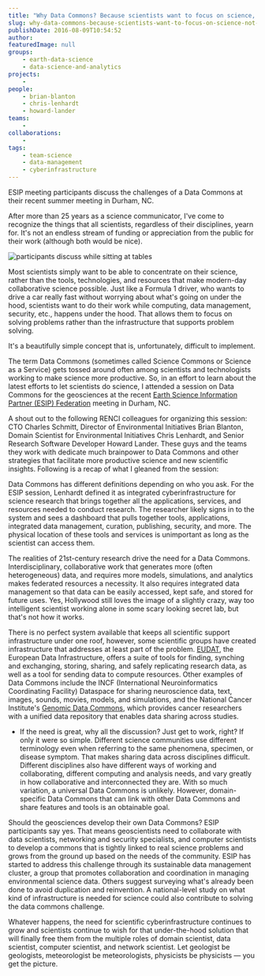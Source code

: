 ```yaml
---
title: "Why Data Commons? Because scientists want to focus on science, not infrastructure"
slug: why-data-commons-because-scientists-want-to-focus-on-science-not-infrastructure
publishDate: 2016-08-09T10:54:52
author: 
featuredImage: null
groups:
    - earth-data-science
    - data-science-and-analytics
projects:
    - 
people:
    - brian-blanton
    - chris-lenhardt
    - howard-lander
teams: 
    - 
collaborations:
    - 
tags:
    - team-science
    - data-management
    - cyberinfrastructure
---
```


ESIP meeting participants discuss the challenges of a Data Commons at their recent summer meeting in Durham, NC.

After more than 25 years as a science communicator, I've come to recognize the things that all scientists, regardless of their disciplines, yearn for. It's not an endless stream of funding or appreciation from the public for their work (although both would be nice).

![participants discuss while sitting at tables](https://renci.org/wp-content/uploads/2016/08/ESIP.jpg)

Most scientists simply want to be able to concentrate on their science, rather than the tools, technologies, and resources that make modern-day collaborative science possible. Just like a Formula 1 driver, who wants to drive a car really fast without worrying about what's going on under the hood, scientists want to do their work while computing, data management, security, etc., happens under the hood. That allows them to focus on solving problems rather than the infrastructure that supports problem solving.

It's a beautifully simple concept that is, unfortunately, difficult to implement.

The term Data Commons (sometimes called Science Commons or Science as a Service) gets tossed around often among scientists and technologists working to make science more productive. So, in an effort to learn about the latest efforts to let scientists do science, I attended a session on Data Commons for the geosciences at the recent [Earth Science Information Partner (ESIP) Federation](http://esipfed.org/) meeting in Durham, NC.

A shout out to the following RENCI colleagues for organizing this session: CTO Charles Schmitt, Director of Environmental Initiatives Brian Blanton, Domain Scientist for Environmental Initiatives Chris Lenhardt, and Senior Research Software Developer Howard Lander. These guys and the teams they work with dedicate much brainpower to Data Commons and other strategies that facilitate more productive science and new scientific insights. Following is a recap of what I gleaned from the session:

Data Commons has different definitions depending on who you ask. For the ESIP session, Lenhardt defined it as integrated cyberinfrastructure for science research that brings together all the applications, services, and resources needed to conduct research. The researcher likely signs in to the system and sees a dashboard that pulls together tools, applications, integrated data management, curation, publishing, security, and more. The physical location of these tools and services is unimportant as long as the scientist can access them.

The realities of 21st-century research drive the need for a Data Commons. Interdisciplinary, collaborative work that generates more (often heterogeneous) data, and requires more models, simulations, and analytics makes federated resources a necessity. It also requires integrated data management so that data can be easily accessed, kept safe, and stored for future uses. Yes, Hollywood still loves the image of a slightly crazy, way too intelligent scientist working alone in some scary looking secret lab, but that's not how it works.

There is no perfect system available that keeps all scientific support infrastructure under one roof, however, some scientific groups have created infrastructure that addresses at least part of the problem. [EUDAT](https://www.eudat.eu/), the European Data Infrastructure, offers a suite of tools for finding, synching and exchanging, storing, sharing, and safely replicating research data, as well as a tool for sending data to compute resources. Other examples of Data Commons include the INCF (International Neuroinformatics Coordinating Facility) Dataspace for sharing neuroscience data, text, images, sounds, movies, models, and simulations, and the National Cancer Institute's [Genomic Data Commons](https://gdc.cancer.gov/), which provides cancer researchers with a unified data repository that enables data sharing across studies.

*   If the need is great, why all the discussion? Just get to work, right? If only it were so simple. Different science communities use different terminology even when referring to the same phenomena, specimen, or disease symptom. That makes sharing data across disciplines difficult. Different disciplines also have different ways of working and collaborating, different computing and analysis needs, and vary greatly in how collaborative and interconnected they are. With so much variation, a universal Data Commons is unlikely. However, domain-specific Data Commons that can link with other Data Commons and share features and tools is an obtainable goal.

Should the geosciences develop their own Data Commons? ESIP participants say yes. That means geoscientists need to collaborate with data scientists, networking and security specialists, and computer scientists to develop a commons that is tightly linked to real science problems and grows from the ground up based on the needs of the community. ESIP has started to address this challenge through its sustainable data management cluster, a group that promotes collaboration and coordination in managing environmental science data. Others suggest surveying what's already been done to avoid duplication and reinvention. A national-level study on what kind of infrastructure is needed for science could also contribute to solving the data commons challenge.

Whatever happens, the need for scientific cyberinfrastructure continues to grow and scientists continue to wish for that under-the-hood solution that will finally free them from the multiple roles of domain scientist, data scientist, computer scientist, and network scientist. Let geologist be geologists, meteorologist be meteorologists, physicists be physicists — you get the picture.

<!-- _-Karen Green_ -->

<!-- AddThis Advanced Settings generic via filter on the_content --><!-- AddThis Share Buttons generic via filter on the_content -->
